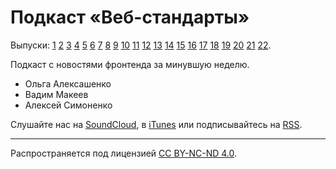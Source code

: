 # Подкаст «Веб-стандарты»

Выпуски: [1](episodes/episode-1.md) [2](episodes/episode-2.md) [3](episodes/episode-3.md) [4](episodes/episode-4.md) [5](episodes/episode-5.md) [6](episodes/episode-6.md) [7](episodes/episode-7.md) [8](episodes/episode-8.md) [9](episodes/episode-9.md) [10](episodes/episode-10.md) [11](episodes/episode-11.md) [12](episodes/episode-12.md) [13](episodes/episode-13.md) [14](episodes/episode-14.md) [15](episodes/episode-15.md) [16](episodes/episode-16.md) [17](episodes/episode-17.md) [18](episodes/episode-18.md) [19](episodes/episode-19.md) [20](episodes/episode-20.md) [21](episodes/episode-21.md) [22](episodes/episode-22.md).

Подкаст с новостями фронтенда за минувшую неделю.

- Ольга Алексашенко
- Вадим Макеев
- Алексей Симоненко

Слушайте нас на [SoundCloud](https://soundcloud.com/web-standards), в [iTunes](https://itunes.apple.com/ru/podcast/veb-standarty/id1080500016) или подписывайтесь на [RSS](http://feeds.soundcloud.com/users/soundcloud:users:202737209/sounds.rss).

---
Распространяется под лицензией [СС BY-NC-ND 4.0](LICENSE.md).
